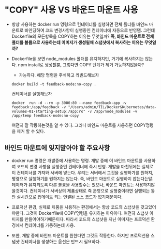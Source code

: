 # "COPY" 사용 VS 바운드 마운트 사용

- 항상 사용하는 docker run 명령으로 컨테이너를 실행하면 전체 폴더를 바인드 마운트로 바인딩하여 코드 변경사항이 실행중인 컨테이너에 자동으로 반영됌. 그런데 Dockerfile의 모든항목을 COPY하는 이유는 무엇일까?
  **즉, 바인드 마운트로 전체 폴더를 볼륨으로 사용하는데 이미지가 생성될때 스냅샷에서 복사하는 이유는 무엇일까?**

- Dockerfile을 보면 node_modules 폴더를 유지하지만, 거기에 복사하지는 않는다. npm install로 생성할뿐, 그렇다면 COPY 단계가 제거 가능하지않을까?
  - 가능하다. 해당 명령을 주석하고 리빌드해보자
  ```
  docker build -t feedback-node:no-copy .
  ```
  컨테이너를 실행해보자
  ```
  docker  run -d --rm -p 3000:80 --name feedback-app -v feedback:/app/feedback -v "/Users/admin/TIL/Docker&Kubernetes/data-volumes-01-starting-setup:/app:ro" -v /app/node_modules -v /app/temp feedback-node:no-copy
  ```
  여전히 잘 작동하는것을 알 수 있다. 그러니 바인드 마운트를 사용하면 COPY명령을 제거 할 수 있다.

## 바인드 마운트에 잊지말아야 할 주요사항

- docker run 명령은 개발중에 사용하는 명령. 개발 중에 이 바인드 마운트를 사용하여 코드의 변경 사항을 실행중인 컨테이너에 즉시 반영. 개발을 마친뒤에는 실제로 이 컨테이너를 가져와 서버에 넣는다. 우리는 서버에서 그것을 실행하기를 원하지, 명령으로 실행하기를 원하지는 않는다. 즉, 바인드 마운트로 실행하지 않는다는말. 데이터가 유지되도록 다른 볼륨을 사용할수는 있으나, 바운드 마인트는 사용하지않을것이다. 컨테이너가 서버상의 제품상태로 즉 운영으로 실행중이라면 실행되는 동안 실시간으로 업데이트 되는 연결된 소스 코드가 없기때문이다.

- 프로덕션 환경, 실제로 제품을 사용하는 환경에서는 항상 코드의 스냅샷을 갖고있어야한다. 그것이 Dockerfile에 COPY명령을 유지하는 이유이다. 여전히 스냅샷 이미지를 만들어야하기때문이다. 따라서 코드의 스냅샷을 지닌 이미지는 프로덕션 환경에서 컨테이너를 가동하는데 사용.

- 또한, 개발 중에 바인드 마운트를 원한다면 그것도 작동한다. 하지만 프로덕션용 스냅샷 컨테이너를 생성하는 옵션은 반드시 필요하다.
